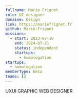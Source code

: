 ```yaml
---
fullname: Marie Frignet
role: UI designer
domaine: Design
link: https://mariefrignet.fr
github: Marie-Frignet
missions:
  - start: 2023-07-10
    end: 2024-07-21
    status: independent
    startups:
      - homologation
startups:
  - homologation
memberType: beta
teams: []
---
```

UXUI GRAPHIC WEB DESIGNER